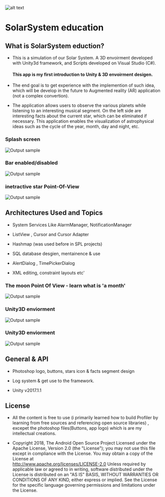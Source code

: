  ![alt text](https://github.com/MaorAssayag/Additional-Apps-Projects/blob/master/Unity/SolarSystem%20education/Screenshots/applogo.png)
# SolarSystem education

## What is SolarSystem eduction?
- This is a simulation of our Solar System. A 3D envoirment developed with Unity3d framework, and Scripts developed on Visual Studio (C#).

   #### This app is my first introduction to Unity & 3D envoirment desigen.
- The end goal is to get experience with the implemention of such idea, which will be develop in the future to Augmented reality (AR) application (not a complex convertion).

- The application allows users to observe the various planets while listening to an interesting musical segment. On the left side are interesting facts about the current star, which can be eliminated if necessary. This application enables the visualization of astrophysical ideas such as the cycle of the year, month, day and night, etc.

### Splash screen
![Output sample](https://github.com/MaorAssayag/Additional-Apps-Projects/blob/master/Unity/SolarSystem%20education/Screenshots/gifs/splash_gif.gif)

### Bar enabled/disabled
![Output sample](https://github.com/MaorAssayag/Additional-Apps-Projects/blob/master/Unity/SolarSystem%20education/Screenshots/gifs/bar_gif.gif)

### inetractive star Point-Of-View 
![Output sample](https://github.com/MaorAssayag/Additional-Apps-Projects/blob/master/Unity/SolarSystem%20education/Screenshots/gifs/planets_gif.gif)


## Architectures Used and Topics 
* System Services Like AlarmManager, NotificationManager

* ListView , Cursor and Cursor Adapter

* Hashmap (was used before in SPL projects)

* SQL database desgien, mentainence & use

* AlertDialog , TimePickerDialog

* XML editing, constraint layouts etc'

### The moon Point Of View - learn what is 'a month' 
![Output sample](https://github.com/MaorAssayag/Additional-Apps-Projects/blob/master/Unity/SolarSystem%20education/Screenshots/gifs/moon_gif.gif)

### Unity3D enviorment 
![Output sample](https://github.com/MaorAssayag/Additional-Apps-Projects/blob/master/Unity/SolarSystem%20education/Screenshots/gifs/env_gif.gif)

### Unity3D enviorment 
![Output sample](https://github.com/MaorAssayag/Additional-Apps-Projects/blob/master/Unity/SolarSystem%20education/Screenshots/gifs/env2_gif.gif)

## General & API 

* Photoshop logo, buttons, stars icon & facts segment design

* Log system & get use to the framework.

* Unity v2017.1.1

## License
* All the content is free to use (i primarily learned how to build Profiler by learning from free sources and referencing open source libraries) , excepet the photoshop files(Buttons, app logo) which is are my intellectual creations.


* Copyright 2018, The Android Open Source Project
Licensed under the Apache License, Version 2.0 (the "License");
you may not use this file except in compliance with the License.
You may obtain a copy of the License at  
                                                                                                                           http://www.apache.org/licenses/LICENSE-2.0
                                                                                                             Unless required by applicable law or agreed to in writing, software distributed under the License is distributed on an "AS IS" BASIS,
WITHOUT WARRANTIES OR CONDITIONS OF ANY KIND, either express or implied.
See the License for the specific language governing permissions and
limitations under the License.

